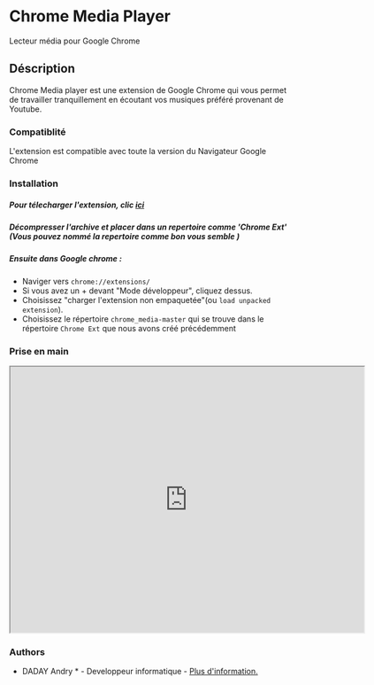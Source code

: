 # Chrome Media Player

Lecteur média pour Google Chrome

## Déscription

Chrome Media player est une extension de Google Chrome qui  vous  permet de travailler tranquillement en écoutant vos musiques préféré  provenant de Youtube.

### Compatiblité

L'extension est compatible avec toute la version du Navigateur Google Chrome 

### Installation

##### Pour télecharger l'extension, clic <a href="https://github.com/daday-andry/chrome_media/archive/master.zip">ici</a>

##### Décompresser l'archive et placer dans un repertoire comme 'Chrome Ext' (Vous pouvez nommé la repertoire comme bon vous semble )

##### Ensuite dans Google chrome :

* Naviger vers  `chrome://extensions/`
* Si vous avez un + devant "Mode développeur", cliquez dessus.
* Choisissez "charger l'extension non empaquetée"(ou `load unpacked extension`).
* Choisissez le répertoire `chrome_media-master` qui se trouve dans le répertoire `Chrome Ext` que nous avons créé précédemment 

### Prise en main
<center>
  <iframe src="https://drive.google.com/file/d/1AJyEIQLnsB8VMW91oDEKqOpMcklACMDO/preview" width="640" height="480"></iframe>
</center>

### Authors

* DADAY Andry * - Developpeur informatique - <a href='https://andrynirina.portfoliobox.net'> Plus d'information. </a>
